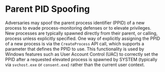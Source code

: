 # Parent PID Spoofing

Adversaries may spoof the parent process identifier (PPID) of a new process to evade process-monitoring defenses or to elevate privileges. New processes are typically spawned directly from their parent, or calling, process unless explicitly specified. One way of explicitly assigning the PPID of a new process is via the `CreateProcess` API call, which supports a parameter that defines the PPID to use. This functionality is used by Windows features such as User Account Control (UAC) to correctly set the PPID after a requested elevated process is spawned by SYSTEM (typically via `svchost.exe` or `consent.exe`) rather than the current user context.